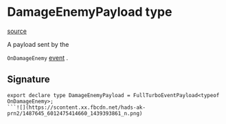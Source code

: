 # DamageEnemyPayload type

[source](https://developers.meta.com/horizon-worlds/reference/2.0.0/analytics_damageenemypayload)

A payload sent by the 

`OnDamageEnemy` [event](/horizon-worlds/reference/2.0.0/analytics_turboevents) .

## Signature

```
export declare type DamageEnemyPayload = FullTurboEventPayload<typeof OnDamageEnemy>;
```![](https://scontent.xx.fbcdn.net/hads-ak-prn2/1487645_6012475414660_1439393861_n.png)